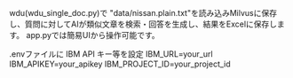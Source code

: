 wdu(wdu_single_doc.py)で "data/nissan.plain.txt"を読み込みMilvusに保存し、質問に対してAIが類似文章を検索・回答を生成し、結果をExcelに保存します。
app.pyでは簡易UIから操作可能です。

.envファイルに IBM API キー等を設定
IBM_URL=your_url
IBM_APIKEY=your_apikey
IBM_PROJECT_ID=your_project_id
